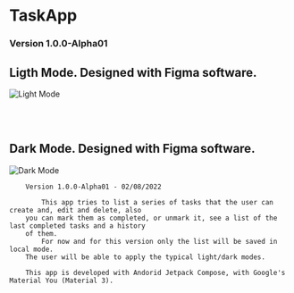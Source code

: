 # TaskApp

### Version 1.0.0-Alpha01
## Ligth Mode. Designed with Figma software.
![Light Mode](https://github.com/JorgeAgulloM/TaskApp/blob/main/Design/Version_0.0.1/Light_Mode.png)

<br>
<br>

## Dark Mode. Designed with Figma software.
![Dark Mode](https://github.com/JorgeAgulloM/TaskApp/blob/main/Design/Version_0.0.1/Dark_Mode.png)

```text
    Version 1.0.0-Alpha01 - 02/08/2022

        This app tries to list a series of tasks that the user can create and, edit and delete, also 
    you can mark them as completed, or unmark it, see a list of the last completed tasks and a history 
    of them.
        For now and for this version only the list will be saved in local mode. 
    The user will be able to apply the typical light/dark modes. 

    This app is developed with Andorid Jetpack Compose, with Google's Material You (Material 3). 
```

